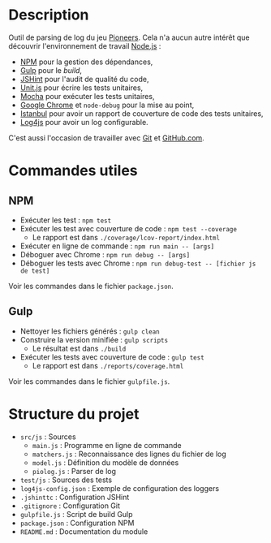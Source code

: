 # Description

Outil de parsing de log du jeu [Pioneers](http://pio.sourceforge.net/). Cela n'a aucun autre intérêt que découvrir l'environnement de travail [Node.js](https://nodejs.org/en/) :
  * [NPM](https://www.npmjs.com/) pour la gestion des dépendances,
  * [Gulp](http://gulpjs.com/) pour le _build_,
  * [JSHint](http://jshint.com/) pour l'audit de qualité du code,
  * [Unit.js](http://unitjs.com/) pour écrire les tests unitaires,
  * [Mocha](http://mochajs.org/) pour exécuter les tests unitaires,
  * [Google Chrome](https://www.google.fr/chrome/browser/desktop/index.html) et `node-debug` pour la mise au point,
  * [Istanbul](https://github.com/gotwarlost/istanbul) pour avoir un rapport de couverture de code des tests unitaires,
  * [Log4js](https://www.npmjs.com/package/log4js) pour avoir un log configurable.

C'est aussi l'occasion de travailler avec [Git](http://www.git-scm.com/) et [GitHub.com](https://github.com/).

# Commandes utiles

## NPM

  * Exécuter les test : `npm test`
  * Exécuter les test avec couverture de code : `npm test --coverage`
     * Le rapport est dans `./coverage/lcov-report/index.html`
  * Exécuter en ligne de commande : `npm run main -- [args]`
  * Déboguer avec Chrome : `npm run debug -- [args]`
  * Déboguer les tests avec Chrome : `npm run debug-test -- [fichier js de test]`

Voir les commandes dans le fichier `package.json`.

## Gulp

  * Nettoyer les fichiers générés : `gulp clean`
  * Construire la version minifiée : `gulp scripts`
    * Le résultat est dans `./build`
  * Exécuter les tests avec couverture de code : `gulp test`
     * Le rapport est dans `./reports/coverage.html`

Voir les commandes dans le fichier `gulpfile.js`.

# Structure du projet

  * `src/js` : Sources
    * `main.js` : Programme en ligne de commande
    * `matchers.js` : Reconnaissance des lignes du fichier de log
    * `model.js` : Définition du modèle de données
    * `piolog.js` : Parser de log
  * `test/js` : Sources des tests
  * `log4js-config.json` : Exemple de configuration des loggers
  * `.jshinttc` : Configuration JSHint
  * `.gitignore` : Configuration Git
  * `gulpfile.js` : Script de build Gulp
  * `package.json` : Configuration NPM
  * `README.md` : Documentation du module